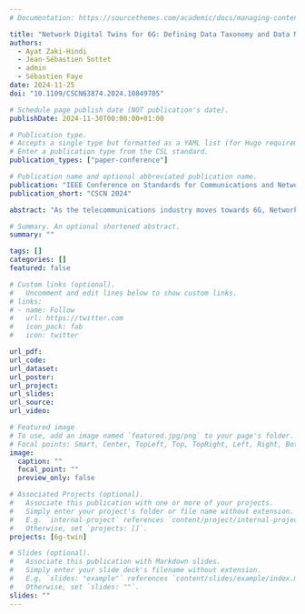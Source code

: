 ```yaml
---
# Documentation: https://sourcethemes.com/academic/docs/managing-content/

title: "Network Digital Twins for 6G: Defining Data Taxonomy and Data Models"
authors: 
  - Ayat Zaki-Hindi
  - Jean-Sébastien Sottet
  - admin
  - Sébastien Faye
date: 2024-11-25
doi: "10.1109/CSCN63874.2024.10849705"

# Schedule page publish date (NOT publication's date).
publishDate: 2024-11-30T00:00:00+01:00

# Publication type.
# Accepts a single type but formatted as a YAML list (for Hugo requirements).
# Enter a publication type from the CSL standard.
publication_types: ["paper-conference"]

# Publication name and optional abbreviated publication name.
publication: "IEEE Conference on Standards for Communications and Networking"
publication_short: "CSCN 2024"

abstract: "As the telecommunications industry moves towards 6G, Network Digital Twins (NDTs) have emerged as a useful means for real-time monitoring, automation, and performance optimization in next-generation networks. This paper contributes to the ongoing research on NDTs within the framework of the 6G-TWIN project by presenting a comprehensive vision for NDT architecture and establishing baseline definitions for NDT data models, i.e., basic and functional models. We propose a structured taxonomy for the data required by these models to ensure a shared semantics consistent with existing standards. Furthermore, we introduce a graph-based modeling approach that provides a foundation for constructing basic models within NDTs, representing the physical network. Lastly, we discuss the challenges related to constructing basic models and propose future directions to address them."

# Summary. An optional shortened abstract.
summary: ""

tags: []
categories: []
featured: false

# Custom links (optional).
#   Uncomment and edit lines below to show custom links.
# links:
# - name: Follow
#   url: https://twitter.com
#   icon_pack: fab
#   icon: twitter

url_pdf:
url_code: 
url_dataset: 
url_poster: 
url_project:
url_slides:
url_source:
url_video:

# Featured image
# To use, add an image named `featured.jpg/png` to your page's folder. 
# Focal points: Smart, Center, TopLeft, Top, TopRight, Left, Right, BottomLeft, Bottom, BottomRight.
image:
  caption: ""
  focal_point: ""
  preview_only: false

# Associated Projects (optional).
#   Associate this publication with one or more of your projects.
#   Simply enter your project's folder or file name without extension.
#   E.g. `internal-project` references `content/project/internal-project/index.md`.
#   Otherwise, set `projects: []`.
projects: [6g-twin]

# Slides (optional).
#   Associate this publication with Markdown slides.
#   Simply enter your slide deck's filename without extension.
#   E.g. `slides: "example"` references `content/slides/example/index.md`.
#   Otherwise, set `slides: ""`.
slides: ""
---
```

